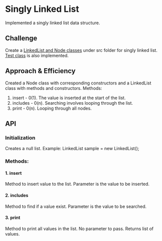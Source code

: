# Singly Linked List
Implemented a singly linked list data structure.

## Challenge
Create a [LinkedList and Node classes](https://github.com/joriefernandez/data-structures-and-algorithms/blob/master/challenges-401/linkedlist/src/main/java/linkedlist/LinkedList.java) under src folder for singly linked list. [Test class](https://github.com/joriefernandez/data-structures-and-algorithms/blob/master/challenges-401/linkedlist/src/test/java/linkedlist/LinkedListTest.java) is also implemented.

## Approach & Efficiency
Created a Node class with corresponding constructors and a LinkedList class with methods and constructors. Methods:
1. insert - 0(1). The value is inserted at the start of the list.
2. includes - 0(n). Searching involves looping through the list.
3. print - 0(n). Looping through all nodes.

## API
### Initialization
Creates a null list. Example: LinkedList sample = new LinkedList();
### Methods:
#### 1. insert 
Method to insert value to the list. Parameter is the value to be inserted.
#### 2. includes
Method to find if a value exist. Parameter is the value to be searched.
#### 3. print
Method to print all values in the list. No parameter to pass. Returns list of values.
